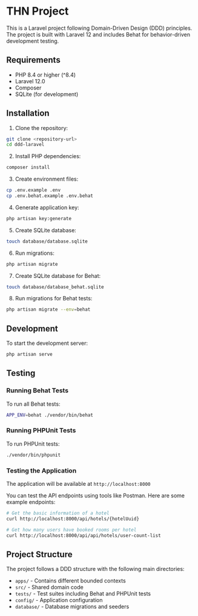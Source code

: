 # THN Project

This is a Laravel project following Domain-Driven Design (DDD) principles. The project is built with Laravel 12 and includes Behat for behavior-driven development testing.

## Requirements

- PHP 8.4 or higher (^8.4)
- Laravel 12.0
- Composer
- SQLite (for development)

## Installation

1. Clone the repository:
```bash
git clone <repository-url>
cd ddd-laravel
```

2. Install PHP dependencies:
```bash
composer install
```

3. Create environment files:
```bash
cp .env.example .env
cp .env.behat.example .env.behat
```

4. Generate application key:
```bash
php artisan key:generate
```

5. Create SQLite database:
```bash
touch database/database.sqlite
```

6. Run migrations:
```bash
php artisan migrate
```

7. Create SQLite database for Behat:
```bash
touch database/database_behat.sqlite
```

8. Run migrations for Behat tests:
```bash
php artisan migrate --env=behat
```

## Development

To start the development server:

```bash
php artisan serve
```

## Testing

### Running Behat Tests

To run all Behat tests:

```bash
APP_ENV=behat ./vendor/bin/behat
```

### Running PHPUnit Tests

To run PHPUnit tests:

```bash
./vendor/bin/phpunit
```

### Testing the Application

The application will be available at `http://localhost:8000`

You can test the API endpoints using tools like Postman. Here are some example endpoints:

```bash
# Get the basic information of a hotel
curl http://localhost:8000/api/hotels/{hotelUuid}

# Get how many users have booked rooms per hotel
curl http://localhost:8000/api/api/hotels/user-count-list
```

## Project Structure

The project follows a DDD structure with the following main directories:

- `apps/` - Contains different bounded contexts
- `src/` - Shared domain code
- `tests/` - Test suites including Behat and PHPUnit tests
- `config/` - Application configuration
- `database/` - Database migrations and seeders
